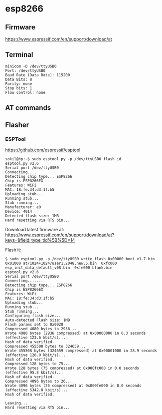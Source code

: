 # esp8266

## Firmware

https://www.espressif.com/en/support/download/at

## Terminal

```
minicom -D /dev/ttyUSB0
Port: /dev/ttyUSB0
Baud Rate (Data Rate): 115200
Data Bits: 8
Parity: none
Stop bits: 1
Flow control: none
```

## AT commands

## Flasher

### ESPTool

https://github.com/espressif/esptool

```
sokil@hp:~$ sudo esptool.py -p /dev/ttyUSB0 flash_id
esptool.py v2.6
Serial port /dev/ttyUSB0
Connecting....
Detecting chip type... ESP8266
Chip is ESP8266EX
Features: WiFi
MAC: 18:fe:34:d3:1f:b5
Uploading stub...
Running stub...
Stub running...
Manufacturer: e0
Device: 4014
Detected flash size: 1MB
Hard resetting via RTS pin...
```

Download latest firmware at: https://www.espressif.com/en/support/download/at?keys=&field_type_tid%5B%5D=14

Flash it:

```
$ sudo esptool.py -p /dev/ttyUSB0 write_flash 0x00000 boot_v1.7.bin  0x01000 at/1024+1024/user1.2048.new.5.bin  0xfc000  esp_init_data_default_v08.bin  0xfe000 blank.bin
esptool.py v2.6
Serial port /dev/ttyUSB0
Connecting.......
Detecting chip type... ESP8266
Chip is ESP8266EX
Features: WiFi
MAC: 18:fe:34:d3:1f:b5
Uploading stub...
Running stub...
Stub running...
Configuring flash size...
Auto-detected Flash size: 1MB
Flash params set to 0x0020
Compressed 4080 bytes to 2936...
Wrote 4080 bytes (2936 compressed) at 0x00000000 in 0.3 seconds (effective 123.6 kbit/s)...
Hash of data verified.
Compressed 455508 bytes to 324659...
Wrote 455508 bytes (324659 compressed) at 0x00001000 in 28.9 seconds (effective 126.0 kbit/s)...
Hash of data verified.
Compressed 128 bytes to 75...
Wrote 128 bytes (75 compressed) at 0x000fc000 in 0.0 seconds (effective 95.8 kbit/s)...
Hash of data verified.
Compressed 4096 bytes to 26...
Wrote 4096 bytes (26 compressed) at 0x000fe000 in 0.0 seconds (effective 5342.0 kbit/s)...
Hash of data verified.

Leaving...
Hard resetting via RTS pin...
```

